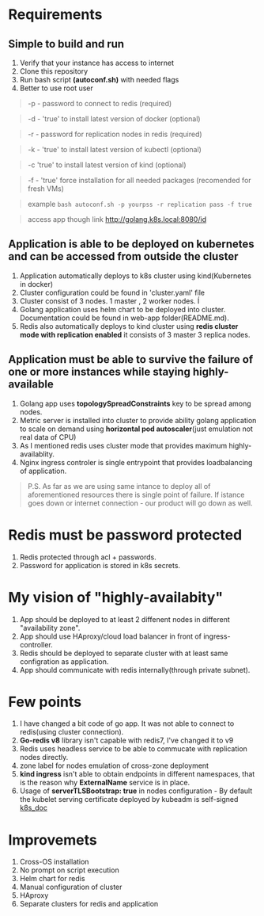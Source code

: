 
# Requirements

## Simple to build and run
1. Verify that your instance has access to internet
2. Clone this repository
3. Run bash script **(autoconf.sh)** with needed flags
4. Better to use root user
>-p - password to connect to redis (required)

>-d - 'true' to install latest version of docker (optional)

>-r - password for replication nodes in redis (required)

>-k - 'true' to install latest version of kubectl (optional)

>-c 'true' to install latest version of kind (optional)

>-f - 'true' force installation for all needed packages (recomended for fresh VMs)

>example ```bash autoconf.sh -p yourpss -r replication pass -f true```

> access app though link http://golang.k8s.local:8080/id

## Application is able to be deployed on kubernetes and can be accessed from outside the cluster
1. Application automatically deploys to k8s cluster using kind(Kubernetes in docker) 
2. Cluster configuration could be found in 'cluster.yaml' file 
3. Cluster consist of 3 nodes. 1 master , 2 worker nodes. Í
4. Golang application uses helm chart to be deployed into cluster. Documentation could be found in web-app folder(README.md).  
5. Redis also automatically deploys to kind cluster using **redis cluster mode with replication enabled** it consists of 3 master 3 replica nodes.
## Application must be able to survive the failure of one or more instances while staying highly-available
1. Golang app uses **topologySpreadConstraints** key to be spread among nodes. 
2. Metric server is installed into cluster to provide ability golang application to scale on demand using **horizontal pod autoscaler**(just emulation not real data of CPU)
3. As I mentioned redis uses cluster mode that provides maximum highly-availablity.
4. Nginx ingress controler is single entrypoint that provides loadbalancing of application. 
> P.S. As far as we are using same intance to deploy all of aforementioned resources there is single point of failure. 
If istance goes down or internet connection - our product will go down as well.
# Redis must be password protected
1. Redis protected through acl + passwords.
2. Password for application is stored in k8s secrets.

# My vision of "highly-availabity" 
1. App should be deployed to at least 2 diffenent nodes in different "availability zone".
2. App should use HAproxy/cloud load balancer in front of ingress-controller.
3. Redis should be deployed to separate cluster with at least same configration as application.
4. App should communicate with redis internally(through private subnet).

# Few points 

1. I have changed a bit code of go app. It was not able to connect to redis(using cluster connection).
2. **Go-redis v8** library isn't capable with redis7, I've changed it to v9
3. Redis uses headless service to be able to commucate with replication nodes directly. 
4. zone label for nodes emulation of cross-zone deployment
5. **kind ingress** isn't able to obtain endpoints in different namespaces, that is the reason why **ExternalName** service is in place.
6. Usage of **serverTLSBootstrap: true** in nodes configuration - By default the kubelet serving certificate deployed by kubeadm is self-signed [k8s_doc](https://kubernetes.io/docs/tasks/administer-cluster/kubeadm/kubeadm-certs/#kubelet-serving-certs)
# Improvemets
1. Cross-OS installation
2. No prompt on script execution
2. Helm chart for redis
3. Manual configuration of cluster
4. HAproxy
5. Separate clusters for redis and application 
